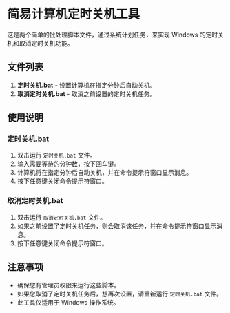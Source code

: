 # 简易计算机定时关机工具

这是两个简单的批处理脚本文件，通过系统计划任务，来实现 Windows 的定时关机和取消定时关机功能。

## 文件列表

1. **定时关机.bat** - 设置计算机在指定分钟后自动关机。
2. **取消定时关机.bat** - 取消之前设置的定时关机任务。

## 使用说明

### 定时关机.bat

1. 双击运行 `定时关机.bat` 文件。
2. 输入需要等待的分钟数，按下回车键。
3. 计算机将在指定分钟后自动关机，并在命令提示符窗口显示消息。
4. 按下任意键关闭命令提示符窗口。

### 取消定时关机.bat

1. 双击运行 `取消定时关机.bat` 文件。
2. 如果之前设置了定时关机任务，则会取消该任务，并在命令提示符窗口显示消息。
3. 按下任意键关闭命令提示符窗口。

## 注意事项

- 确保您有管理员权限来运行这些脚本。
- 如果您取消了定时关机任务后，想再次设置，请重新运行 `定时关机.bat` 文件。
- 此工具仅适用于 Windows 操作系统。
